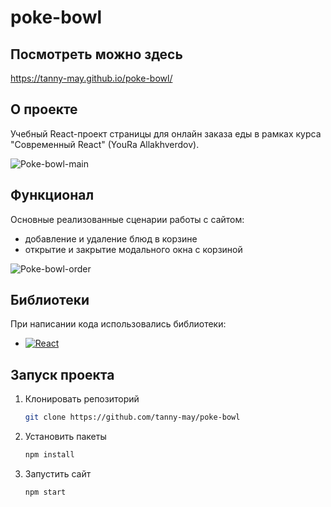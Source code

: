 # poke-bowl

## Посмотреть можно здесь 
https://tanny-may.github.io/poke-bowl/

## О проекте
Учебный React-проект страницы для онлайн заказа еды в рамках курса "Современный React" (YouRa Allakhverdov).

![Poke-bowl-main](https://github.com/tanny-may/poke-bowl/assets/111642725/16a48663-b038-4d92-8723-537e66ca89bb)

## Функционал
Основные реализованные сценарии работы с сайтом:
* добавление и удаление блюд в корзине
* открытие и закрытие модального окна с корзиной
  
![Poke-bowl-order](https://github.com/tanny-may/poke-bowl/assets/111642725/75fc70ca-16c6-4f1f-b119-92c18014ddd1)

## Библиотеки
При написании кода использовались библиотеки:
* [![React][React.js]][React-url]

## Запуск проекта
1. Клонировать репозиторий
   ```sh
   git clone https://github.com/tanny-may/poke-bowl
   ```
2. Установить пакеты
   ```sh
   npm install
   ```
3. Запустить сайт
   ```sh
   npm start
   ```

<!-- MARKDOWN LINKS & IMAGES -->
[React.js]: https://img.shields.io/badge/React-20232A?style=flat&logo=react&logoColor=61DAFB
[React-url]: https://reactjs.org/
